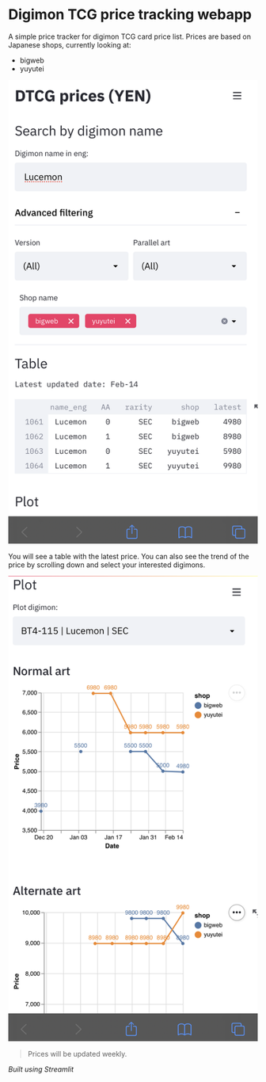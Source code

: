 # Digimon TCG price tracking webapp

A simple price tracker for digimon TCG card price list. Prices are based on Japanese shops, currently looking at:
- bigweb
- yuyutei

![Enter the digimon name](./screenshots/search.PNG)

You will see a table with the latest price. You can also see the trend of the price by scrolling down and select your interested digimons.

![See the plot for the price trend](./screenshots/plot.PNG)


> Prices will be updated weekly.


*Built using Streamlit*
